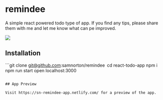 #  remindee

A simple react powered todo type of app. If you find any tips, please share them with me and let me know what can pe improved.

![](http://desertcinema.com/wp-content/uploads/2019/07/REMINDEE.png)


## Installation

```git clone git@github.com:samnorton/remindee`
`cd react-todo-app
npm i
npm run start
open localhost:3000
```

## App Preview

Visit https://sn-remindee-app.netlify.com/ for a preview of the app.



